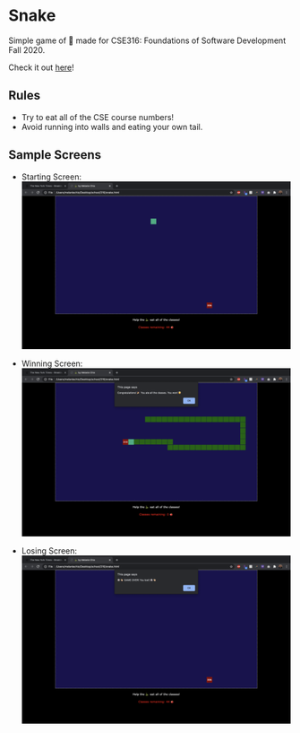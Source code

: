 # Snake
Simple game of 🐍 made for CSE316: Foundations of Software Development Fall 2020. 

Check it out <a href="https://melaniechio.github.io/snake/">here</a>!

## Rules
* Try to eat all of the CSE course numbers!
* Avoid running into walls and eating your own tail.

## Sample Screens
* Starting Screen: 
![Start Screen](https://github.com/melaniechio/snake/blob/main/images/start.png?raw=true)

* Winning Screen:
![Win Screen](https://github.com/melaniechio/snake/blob/main/images/win.png?raw=true)

* Losing Screen:
![Lose Screen](https://github.com/melaniechio/snake/blob/main/images/lose.png?raw=true)
